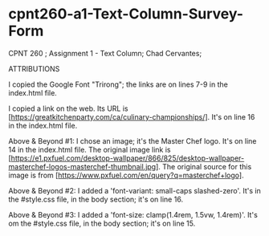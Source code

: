 # cpnt260-a1-Text-Column-Survey-Form
CPNT 260 ; Assignment 1 - Text Column;  Chad Cervantes; 

ATTRIBUTIONS

I copied the Google Font "Trirong"; the links are on lines 7-9 in the index.html file. 

I copied a link on the web. Its URL is [https://greatkitchenparty.com/ca/culinary-championships/]. It's on line 16 in the index.html file.

Above & Beyond #1: I chose an image; it's the Master Chef logo. It's on line 14 in the index.html file. The original image link is [https://e1.pxfuel.com/desktop-wallpaper/866/825/desktop-wallpaper-masterchef-logos-masterchef-thumbnail.jpg]. The original source for this image is from [https://www.pxfuel.com/en/query?q=masterchef+logo].

Above & Beyond #2: I added a 'font-variant: small-caps slashed-zero'. It's in the #style.css file, in the body section; it's on line 16.

Above & Beyond #3: I added a 'font-size: clamp(1.4rem, 1.5vw, 1.4rem)'. It's om the #style.css file, in the body section; it's on line 15.